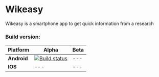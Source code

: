 # Wikeasy
Wikeasy is a smartphone app to get quick information from a research

### Build version:

**Platform** | **Alpha** |  **Beta**
--- | --- | ---
**Android** | [![Build status](https://build.appcenter.ms/v0.1/apps/bfc80a5b-ad1c-4585-9493-98d88cb511fc/branches/develop/badge)](https://appcenter.ms) | ---
**IOS** | --- | ---


